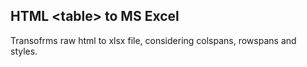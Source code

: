 ## HTML \<table\> to MS Excel

Transofrms raw html to xlsx file, considering colspans, rowspans and styles.
